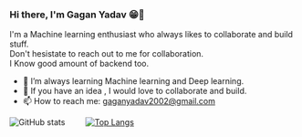 ### Hi there, I'm Gagan Yadav 😁👋

I'm a Machine learning enthusiast who always likes to collaborate and build stuff. <br>
Don't hesistate to reach out to me for collaboration. <br>
I Know good amount of backend too. <br>


- 🤖 I’m always learning Machine learning and Deep learning.
- 👯 If you have an idea , I would love to collaborate and build.
- 📫 How to reach me: gaganyadav2002@gmail.com



![GitHub stats](https://github-readme-stats.vercel.app/api/?username=Gagan666&show_icons=true&theme=merko) &emsp;&emsp; [![Top Langs](https://github-readme-stats.vercel.app/api/top-langs/?username=Gagan666&layout=compact&theme=merko)](https://github.com/anuraghazra/github-readme-stats) 
